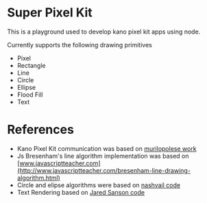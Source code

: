 # Super Pixel Kit
This is a playground used to develop kano pixel kit apps using node.

Currently supports the following drawing primitives
- Pixel
- Rectangle 
- Line
- Circle
- Ellipse
- Flood Fill
- Text

# References
- Kano Pixel Kit communication was based on [murilopolese work](https://github.com/murilopolese/kano-kits/tree/nodejs)
- Js Bresenham's line algorithm implementation was based on [www.javascriptteacher.com](http://www.javascriptteacher.com/bresenham-line-drawing-algorithm.html)
- Circle and elipse algorithms were based on [nashvail code](https://github.com/nashvail/CG-DrawingAlgorithms)
- Text Rendering based on [Jared Sanson code](https://jared.geek.nz/2014/jan/custom-fonts-for-microcontrollers)
